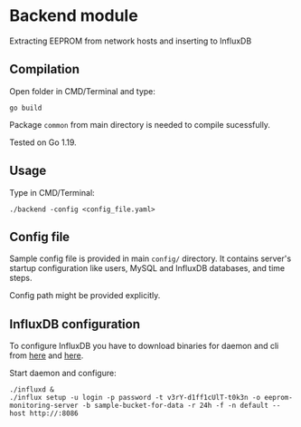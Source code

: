 # Backend module
Extracting EEPROM from network hosts and inserting to InfluxDB

## Compilation
Open folder in CMD/Terminal and type:
```
go build
```
Package `common` from main directory is needed to compile sucessfully.

Tested on Go 1.19.

## Usage
Type in CMD/Terminal:
```
./backend -config <config_file.yaml>
```

## Config file
Sample config file is provided in main `config/` directory. It contains server's startup configuration like users, MySQL and InfluxDB databases, and time steps.

Config path might be provided explicitly.

## InfluxDB configuration
To configure InfluxDB you have to download binaries for daemon and cli from [here](https://docs.influxdata.com/influxdb/v2.5/install/?t=Linux#manually-download-and-install-the-influxd-binary) and [here](https://docs.influxdata.com/influxdb/v2.5/install/?t=Linux#download-and-install-the-influx-cli).

Start daemon and configure:
```
./influxd &
./influx setup -u login -p password -t v3rY-d1ff1cUlT-t0k3n -o eeprom-monitoring-server -b sample-bucket-for-data -r 24h -f -n default --host http://:8086
```
